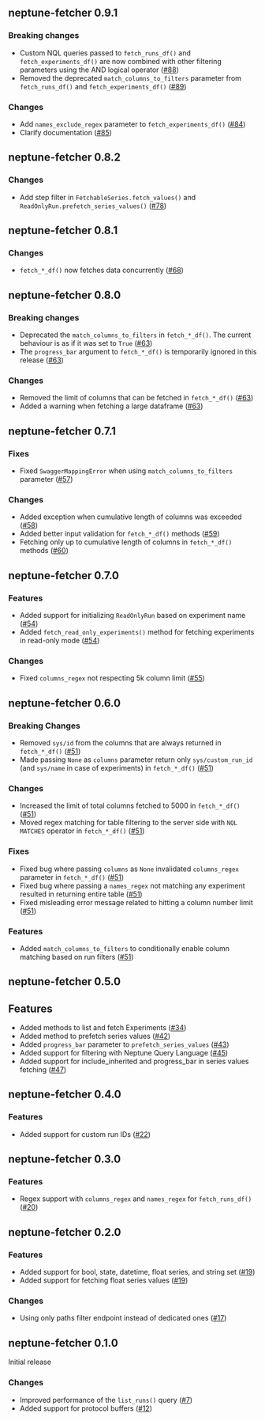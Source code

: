 ## neptune-fetcher 0.9.1

### Breaking changes

- Custom NQL queries passed to `fetch_runs_df()` and `fetch_experiments_df()` are now combined
  with other filtering parameters using the AND logical operator ([#88](https://github.com/neptune-ai/neptune-fetcher/pull/88))
- Removed the deprecated `match_columns_to_filters` parameter from `fetch_runs_df()` and
  `fetch_experiments_df()` ([#89](https://github.com/neptune-ai/neptune-fetcher/pull/89))

### Changes
- Add `names_exclude_regex` parameter to `fetch_experiments_df()` ([#84](https://github.com/neptune-ai/neptune-fetcher/pull/84))
- Clarify documentation ([#85](https://github.com/neptune-ai/neptune-fetcher/pull/85))

## neptune-fetcher 0.8.2

### Changes
- Add step filter in `FetchableSeries.fetch_values()` and `ReadOnlyRun.prefetch_series_values()`  ([#78](https://github.com/neptune-ai/neptune-fetcher/pull/78))

## neptune-fetcher 0.8.1

### Changes
- `fetch_*_df()` now fetches data concurrently ([#68](https://github.com/neptune-ai/neptune-fetcher/pull/68))

## neptune-fetcher 0.8.0

### Breaking changes

- Deprecated the `match_columns_to_filters` in `fetch_*_df()`. The current behaviour is as if it was set to `True` ([#63](https://github.com/neptune-ai/neptune-fetcher/pull/63))
- The `progress_bar` argument to `fetch_*_df()` is temporarily ignored in this release ([#63](https://github.com/neptune-ai/neptune-fetcher/pull/63))

### Changes

- Removed the limit of columns that can be fetched in `fetch_*_df()` ([#63](https://github.com/neptune-ai/neptune-fetcher/pull/63))
- Added a warning when fetching a large dataframe ([#63](https://github.com/neptune-ai/neptune-fetcher/pull/63))

## neptune-fetcher 0.7.1

### Fixes
- Fixed `SwaggerMappingError` when using `match_columns_to_filters` parameter ([#57](https://github.com/neptune-ai/neptune-fetcher/pull/57))

### Changes
- Added exception when cumulative length of columns was exceeded ([#58](https://github.com/neptune-ai/neptune-fetcher/pull/58))
- Added better input validation for `fetch_*_df()` methods ([#59](https://github.com/neptune-ai/neptune-fetcher/pull/59))
- Fetching only up to cumulative length of columns in `fetch_*_df()` methods ([#60](https://github.com/neptune-ai/neptune-fetcher/pull/60))


## neptune-fetcher 0.7.0

### Features
- Added support for initializing `ReadOnlyRun` based on experiment name ([#54](https://github.com/neptune-ai/neptune-fetcher/pull/54))
- Added `fetch_read_only_experiments()` method for fetching experiments in read-only mode ([#54](https://github.com/neptune-ai/neptune-fetcher/pull/54))

### Changes
- Fixed `columns_regex` not respecting 5k column limit ([#55](https://github.com/neptune-ai/neptune-fetcher/pull/55))


## neptune-fetcher 0.6.0

### Breaking Changes
- Removed `sys/id` from the columns that are always returned in `fetch_*_df()` ([#51](https://github.com/neptune-ai/neptune-fetcher/pull/51))
- Made passing `None` as `columns` parameter return only `sys/custom_run_id` (and `sys/name` in case of experiments) in `fetch_*_df()` ([#51](https://github.com/neptune-ai/neptune-fetcher/pull/51))

### Changes
- Increased the limit of total columns fetched to 5000 in `fetch_*_df()` ([#51](https://github.com/neptune-ai/neptune-fetcher/pull/51))
- Moved regex matching for table filtering to the server side with `NQL` `MATCHES` operator in `fetch_*_df()` ([#51](https://github.com/neptune-ai/neptune-fetcher/pull/51))

### Fixes
- Fixed bug where passing `columns` as `None` invalidated `columns_regex` parameter in `fetch_*_df()` ([#51](https://github.com/neptune-ai/neptune-fetcher/pull/51))
- Fixed bug where passing a `names_regex` not matching any experiment resulted in returning entire table ([#51](https://github.com/neptune-ai/neptune-fetcher/pull/51))
- Fixed misleading error message related to hitting a column number limit ([#51](https://github.com/neptune-ai/neptune-fetcher/pull/51))

### Features
- Added `match_columns_to_filters` to conditionally enable column matching based on run filters ([#51](https://github.com/neptune-ai/neptune-fetcher/pull/51))


## neptune-fetcher 0.5.0

## Features
- Added methods to list and fetch Experiments ([#34](https://github.com/neptune-ai/neptune-fetcher/pull/34))
- Added method to prefetch series values ([#42](https://github.com/neptune-ai/neptune-fetcher/pull/42))
- Added `progress_bar` parameter to `prefetch_series_values` ([#43](https://github.com/neptune-ai/neptune-fetcher/pull/43))
- Added support for filtering with Neptune Query Language ([#45](https://github.com/neptune-ai/neptune-fetcher/pull/45))
- Added support for include_inherited and progress_bar in series values fetching ([#47](https://github.com/neptune-ai/neptune-fetcher/pull/47))


## neptune-fetcher 0.4.0

### Features
- Added support for custom run IDs ([#22](https://github.com/neptune-ai/neptune-fetcher/pull/21))


## neptune-fetcher 0.3.0

### Features
- Regex support with `columns_regex` and `names_regex` for `fetch_runs_df()` ([#20](https://github.com/neptune-ai/neptune-fetcher/pull/20))


## neptune-fetcher 0.2.0

### Features
- Added support for bool, state, datetime, float series, and string set ([#19](https://github.com/neptune-ai/neptune-fetcher/pull/19))
- Added support for fetching float series values ([#19](https://github.com/neptune-ai/neptune-fetcher/pull/19))

### Changes
- Using only paths filter endpoint instead of dedicated ones ([#17](https://github.com/neptune-ai/neptune-fetcher/pull/17))


## neptune-fetcher 0.1.0

Initial release

### Changes
- Improved performance of the `list_runs()` query ([#7](https://github.com/neptune-ai/neptune-fetcher/pull/7))
- Added support for protocol buffers ([#12](https://github.com/neptune-ai/neptune-fetcher/pull/12))
